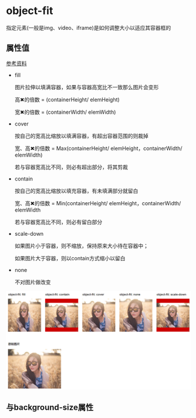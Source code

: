 # object-fit

指定元素(一般是img、video、iframe)是如何调整大小以适应其容器框的



## 属性值

[参考资料](https://www.jianshu.com/p/9e5134e780c5)

- fill

  图片拉伸以填满容器，如果与容器高宽比不一致那么图片会变形

  高✖的倍数 =  (containerHeight/ elemHeight) 

  宽✖的倍数 = (containerWidth/ elemWidth) 

- cover

  按自己的宽高比缩放以填满容器，有超出容器范围的则裁掉

  宽、高✖的倍数 = Max(containerHeight/ elemHeight，containerWidth/ elemWidth)

  若与容器宽高比不同，则必有超出部分，将其剪裁

  

- contain

  按自己的宽高比缩放以填充容器，有未填满部分就留白

  宽、高✖的倍数 = Min(containerHeight/ elemHeight，containerWidth/ elemWidth

  若与容器宽高比不同，则必有留白部分

  

- scale-down

  如果图片小于容器，则不缩放，保持原来大小待在容器中；

  如果图片大于容器，则以contain方式缩小以留白



- none

  不对图片做改变

  

<div><img src='../图片资料/object-fit.png'></div>





## 与background-size属性

